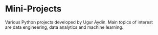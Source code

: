 # Mini-Projects
Various Python projects developed by Ugur Aydin. Main topics of interest are data engineering, data analytics and machine learning.
